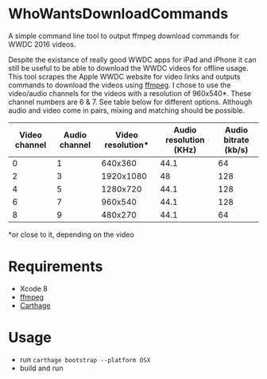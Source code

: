 # WhoWantsDownloadCommands
A simple command line tool to output ffmpeg download commands for WWDC 2016 videos.

Despite the existance of really good WWDC apps for iPad and iPhone it can still be useful to be able to download the WWDC videos for offline usage. This tool scrapes the Apple WWDC website for video links and outputs commands to download the videos using [ffmpeg](http://ffmpeg.org/). I chose to use the video/audio channels for the videos with a resolution of 960x540\*. These channel numbers are 6 & 7. See table below for different options. Although audio and video come in pairs, mixing and matching should be possible.

Video channel|Audio channel|Video resolution*|Audio resolution (KHz)|Audio bitrate (kb/s)
---|---|---|---|---
0|1|640x360|44.1|64
2|3|1920x1080|48|128
4|5|1280x720|44.1|128
6|7|960x540|44.1|128
8|9|480x270|44.1|64

 \*or close to it, depending on the video
 
# Requirements
* Xcode 8
* [ffmpeg](http://ffmpeg.org/)
* [Carthage](https://github.com/Carthage/Carthage/)

# Usage
* run `carthage bootstrap --platform OSX`
* build and run
